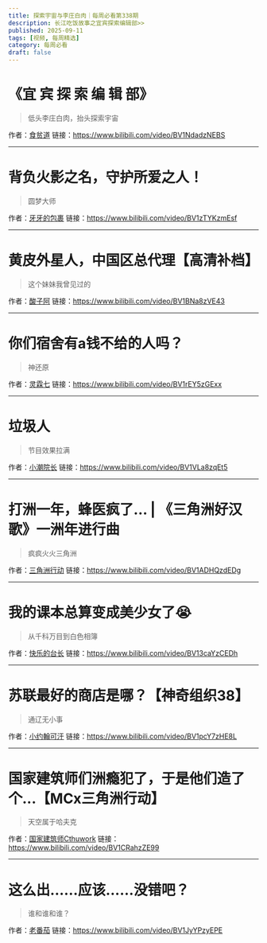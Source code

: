```yaml
---
title: 探索宇宙与李庄白肉｜每周必看第338期
description: 长江吃饭故事之宜宾探索编辑部>>
published: 2025-09-11
tags: [视频, 每周精选]
category: 每周必看
draft: false
---
```


# 《宜 宾 探 索 编 辑 部》
> 低头李庄白肉，抬头探索宇宙

作者：[食贫道](https://space.bilibili.com/39627524)
链接：https://www.bilibili.com/video/BV1NdadzNEBS

---

# 背负火影之名，守护所爱之人！
> 圆梦大师

作者：[牙牙的包裹](https://space.bilibili.com/3493279194679455)
链接：https://www.bilibili.com/video/BV1zTYKzmEsf

---

# 黄皮外星人，中国区总代理【高清补档】
> 这个妹妹我曾见过的

作者：[酸子阿](https://space.bilibili.com/22335470)
链接：https://www.bilibili.com/video/BV1BNa8zVE43

---

# 你们宿舍有a钱不给的人吗？
> 神还原

作者：[灵霖七](https://space.bilibili.com/516305899)
链接：https://www.bilibili.com/video/BV1rEY5zGExx

---

# 垃圾人
> 节目效果拉满

作者：[小潮院长](https://space.bilibili.com/5970160)
链接：https://www.bilibili.com/video/BV1VLa8zqEt5

---

# 打洲一年，蜂医疯了… | 《三角洲好汉歌》一洲年进行曲
> 疯疯火火三角洲

作者：[三角洲行动](https://space.bilibili.com/3494376565115651)
链接：https://www.bilibili.com/video/BV1ADHQzdEDg

---

# 我的课本总算变成美少女了😭
> 从千科万目到白色相簿

作者：[快乐的台长](https://space.bilibili.com/9354231)
链接：https://www.bilibili.com/video/BV13caYzCEDh

---

# 苏联最好的商店是哪？【神奇组织38】
> 通辽无小事

作者：[小约翰可汗](https://space.bilibili.com/23947287)
链接：https://www.bilibili.com/video/BV1pcY7zHE8L

---

# 国家建筑师们洲瘾犯了，于是他们造了个...【MCx三角洲行动】
> 天空属于哈夫克

作者：[国家建筑师Cthuwork](https://space.bilibili.com/24323)
链接：https://www.bilibili.com/video/BV1CRahzZE99

---

# 这么出……应该……没错吧？
> 谁和谁和谁？

作者：[老番茄](https://space.bilibili.com/546195)
链接：https://www.bilibili.com/video/BV1JyYPzyEPE

